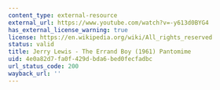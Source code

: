 ```yaml
---
content_type: external-resource
external_url: https://www.youtube.com/watch?v=-y613d0BYG4
has_external_license_warning: true
license: https://en.wikipedia.org/wiki/All_rights_reserved
status: valid
title: Jerry Lewis - The Errand Boy (1961) Pantomime
uid: 4e0a82d7-fa0f-429d-bda6-bed0fecfadbc
url_status_code: 200
wayback_url: ''
---
```

